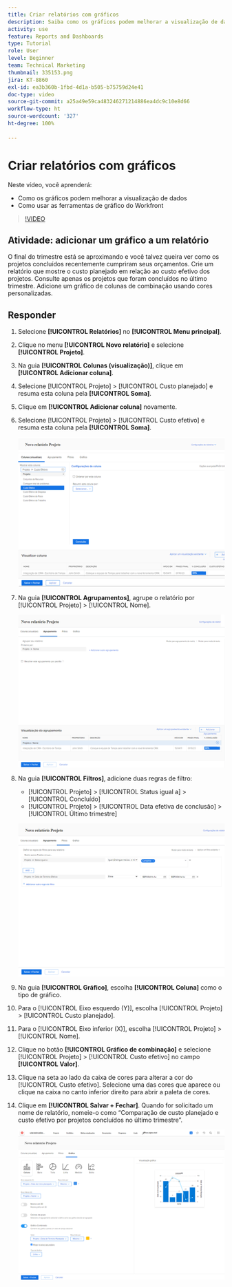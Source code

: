 ```yaml
---
title: Criar relatórios com gráficos
description: Saiba como os gráficos podem melhorar a visualização de dados e como usar as ferramentas de gráfico no Workfront.
activity: use
feature: Reports and Dashboards
type: Tutorial
role: User
level: Beginner
team: Technical Marketing
thumbnail: 335153.png
jira: KT-8860
exl-id: ea3b360b-1fbd-4d1a-b505-b75759d24e41
doc-type: video
source-git-commit: a25a49e59ca483246271214886ea4dc9c10e8d66
workflow-type: ht
source-wordcount: '327'
ht-degree: 100%

---
```


# Criar relatórios com gráficos

Neste vídeo, você aprenderá:

* Como os gráficos podem melhorar a visualização de dados
* Como usar as ferramentas de gráfico do Workfront

>[!VIDEO](https://video.tv.adobe.com/v/335155/?quality=12&learn=on)

## Atividade: adicionar um gráfico a um relatório

O final do trimestre está se aproximando e você talvez queira ver como os projetos concluídos recentemente cumpriram seus orçamentos. Crie um relatório que mostre o custo planejado em relação ao custo efetivo dos projetos. Consulte apenas os projetos que foram concluídos no último trimestre. Adicione um gráfico de colunas de combinação usando cores personalizadas.

## Responder

1. Selecione **[!UICONTROL Relatórios]** no **[!UICONTROL Menu principal]**.
1. Clique no menu **[!UICONTROL Novo relatório]** e selecione **[!UICONTROL Projeto]**.
1. Na guia **[!UICONTROL Colunas (visualização)]**, clique em **[!UICONTROL Adicionar coluna]**.
1. Selecione [!UICONTROL Projeto] > [!UICONTROL Custo planejado] e resuma esta coluna pela **[!UICONTROL Soma]**.
1. Clique em **[!UICONTROL Adicionar coluna]** novamente.
1. Selecione [!UICONTROL Projeto] > [!UICONTROL Custo efetivo] e resuma esta coluna pela **[!UICONTROL Soma]**.

   ![Uma imagem da tela que permite adicionar colunas a um relatório](assets/chart-report-columns.png)

1. Na guia **[!UICONTROL Agrupamentos]**, agrupe o relatório por [!UICONTROL Projeto] > [!UICONTROL Nome].

   ![Uma imagem da tela que permite adicionar agrupamentos a um relatório](assets/chart-report-groupings.png)

1. Na guia **[!UICONTROL Filtros]**, adicione duas regras de filtro:

   * [!UICONTROL Projeto] > [!UICONTROL Status igual a] > [!UICONTROL Concluído]
   * [!UICONTROL Projeto] > [!UICONTROL  Data efetiva de conclusão] > [!UICONTROL Último trimestre]

   ![Uma imagem da tela que permite adicionar filtros a um relatório](assets/chart-report-filters.png)

1. Na guia **[!UICONTROL Gráfico]**, escolha **[!UICONTROL Coluna]** como o tipo de gráfico.
1. Para o [!UICONTROL Eixo esquerdo (Y)], escolha [!UICONTROL Projeto] > [!UICONTROL Custo planejado].
1. Para o [!UICONTROL Eixo inferior (X)], escolha [!UICONTROL Projeto] > [!UICONTROL Nome].
1. Clique no botão **[!UICONTROL Gráfico de combinação]** e selecione [!UICONTROL Projeto] > [!UICONTROL Custo efetivo] no campo **[!UICONTROL Valor]**.
1. Clique na seta ao lado da caixa de cores para alterar a cor do [!UICONTROL Custo efetivo]. Selecione uma das cores que aparece ou clique na caixa no canto inferior direito para abrir a paleta de cores.
1. Clique em **[!UICONTROL Salvar + Fechar]**. Quando for solicitado um nome de relatório, nomeie-o como “Comparação de custo planejado e custo efetivo por projetos concluídos no último trimestre”.

   ![Uma imagem da tela que permite adicionar um gráfico a um relatório](assets/chart-report-chart.png)
